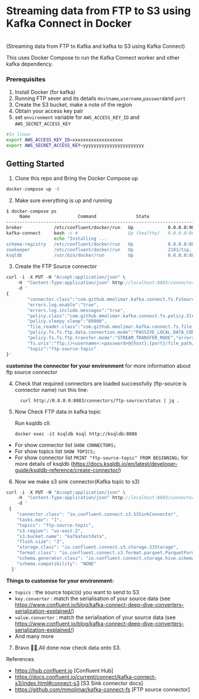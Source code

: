 # Streaming data from FTP to S3 using Kafka Connect in Docker
<br>
(Streaming data from FTP to Kafka and kafka to S3 using Kafka Connect)

This uses Docker Compose to run the Kafka Connect worker and other kafka dependency.
### Prerequisites
1. Install Docker (for kafka)
2. Running FTP sever and its details `Hostname`,`username`,`password`and `port`
3. Create the S3 bucket, make a note of the region
4. Obtain your access key pair
5. set `environment` variable for `AWS_ACCESS_KEY_ID` and `AWS_SECRET_ACCESS_KEY` 

```bash
#In linux
export AWS_ACCESS_KEY_ID=xxxxxxxxxxxxxxxxxxx
export AWS_SECRET_ACCESS_KEY=yyyyyyyyyyyyyyyyyyyyyyy
```
## Getting Started
1. Clone this repo and Bring the Docker Compose up

```bash
docker-compose up -d
```

2. Make sure everything is up and running

```bash
$ docker-compose ps
     Name                  Command               State                    Ports
---------------------------------------------------------------------------------------------
broker            /etc/confluent/docker/run   Up             0.0.0.0:9092->9092/tcp
kafka-connect     bash -c #                   Up (healthy)   0.0.0.0:8083->8083/tcp, 9092/tcp
                  echo "Installing ...
schema-registry   /etc/confluent/docker/run   Up             0.0.0.0:8081->8081/tcp
zookeeper         /etc/confluent/docker/run   Up             2181/tcp, 2888/tcp, 3888/tcp
ksqldb            /usr/bin/docker/run         Up             0.0.0.0:8088->8088/tcp

```

3. Create the FTP Source connector

```javascript
curl -i -X PUT -H "Accept:application/json" \
    -H  "Content-Type:application/json" http://localhost:8083/connectors/ftp-source/config \
    -d '
{
        "connector.class":"com.github.mmolimar.kafka.connect.fs.FsSourceConnector",
        "errors.log.enable":"true",
        "errors.log.include.messages":"true",
        "policy.class":"com.github.mmolimar.kafka.connect.fs.policy.SleepyPolicy",
        "policy.sleepy.sleep":"60000",
        "file_reader.class":"com.github.mmolimar.kafka.connect.fs.file.reader.CsvFileReader",
        "policy.fs.fs.ftp.data.connection.mode":"PASSIVE_LOCAL_DATA_CONNECTION_MODE",
        "policy.fs.fs.ftp.transfer.mode":"STREAM_TRANSFER_MODE","errors.tolerance":"all",
        "fs.uris":"ftp://<username>:<password>@{host}:{port}/file_path/",
        "topic":"ftp-source-topic"
}'
```
**customise  the connector for your environment** for more information about ftp source connector

4. Check that required connectors are loaded successfully
  (ftp-source is connector name)
  run this line:
   
         curl http://0.0.0.0:8083/connectors/ftp-source/status | jq .
5. Now Check FTP data in kafka topic

    Run ksqldb cli:
   
       docker exec -it ksqldb ksql http://ksqldb:8088

*  For show connector list `SHOW CONNECTORS;`
*  For show topics list `SHOW TOPICS;`
*  For show connector list `PRINT "ftp-source-topic" FROM BEGINNING;`
for more details of ksqldb (https://docs.ksqldb.io/en/latest/developer-guide/ksqldb-reference/create-connector/) 
   
6. Now we make s3 sink connector(Kafka topic to s3)

```javascript
curl -i -X PUT -H "Accept:application/json" \
    -H  "Content-Type:application/json" http://localhost:8083/connectors/sink-s3/config \
    -d '
 {
    "connector.class": "io.confluent.connect.s3.S3SinkConnector",
    "tasks.max": "1",
    "topics": "ftp-source-topic",
    "s3.region": "us-east-2",
    "s3.bucket.name": "kafkatestdata",
    "flush.size": "3",
    "storage.class": "io.confluent.connect.s3.storage.S3Storage",
    "format.class": "io.confluent.connect.s3.format.parquet.ParquetFormat",
    "schema.generator.class": "io.confluent.connect.storage.hive.schema.DefaultSchemaGenerator",
    "schema.compatibility": "NONE"
  }'
```


**Things to customise for your environment:**

* `topics` :  the source topic(s) you want to send to S3
* `key.converter` : match the serialisation of your source data (see https://www.confluent.io/blog/kafka-connect-deep-dive-converters-serialization-explained/)
* `value.converter` : match the serialisation of your source data (see https://www.confluent.io/blog/kafka-connect-deep-dive-converters-serialization-explained/)
* And many more


7. Bravo 🎉🎉,All done now check data onto S3.

References

* https://hub.confluent.io [Confluent Hub]
* https://docs.confluent.io/current/connect/kafka-connect-s3/index.html#connect-s3 [S3 Sink connector docs]
* https://github.com/mmolimar/kafka-connect-fs [FTP source connector]
